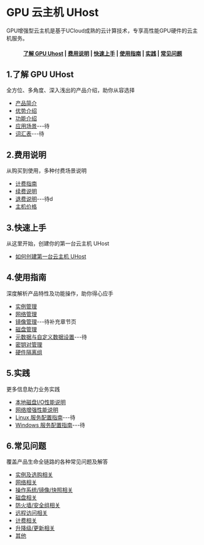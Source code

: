 # GPU 云主机 UHost

GPU增强型云主机是基于UCloud成熟的云计算技术，专享高性能GPU硬件的云主机服务。


#### <center>[了解 GPU Uhost](#_1了解-gpu-uhost)   |   [费用说明](#_2费用说明)   |   [快速上手](#_3快速上手)   |   [使用指南](#_4使用指南)   |   [实践](#_5实践)   |   [常见问题](#_6常见问题)</center>   


## 1.了解 GPU UHost

全方位、多角度、深入浅出的产品介绍，助你从容选择

* [产品简介](/uhost/introduction/concept)
* [优势介绍](/uhost/introduction/advantages)
* [功能介绍](/uhost/introduction/functions)
* [应用场景](相对链接)---待
* [词汇表](_glossary.md)---待

## 2.费用说明

从购买到使用，多种付费场景说明

* [计费指南](/uhost/buy/charge)
* [续费说明](/uhost/buy/renew)
* [退费说明](相对链接)---待d
* [主机价格](/uhost/price)

##  3.快速上手

从这里开始，创建你的第一台云主机 UHost

* [如何创建第一台云主机 UHost](/uhost/newuser/briefguide)

## 4.使用指南

深度解析产品特性及功能操作，助你得心应手
* [实例管理](/uhost/guide/common)
* [网络管理](/uhost/guide/network)
* [镜像管理](/uhost/guide/image)---待补充章节页
* [磁盘管理](/uhost/guide/disk)
* [元数据与自定义数据设置](/uhost/guide/testdata)---待
* [密钥对管理](/uhost/guide/keypair)
* [硬件隔离组](/uhost/guide/isolationgroup)

## 5.实践

更多信息助力业务实践

* [本地磁盘I/O性能说明](/uhost/testdata/io_uhost)
* [网络增强性能说明](/uhost/testdata/netenhanced)
* [Linux 服务配置指南](/uhost/public/linux)---待
* [Windows 服务配置指南](/uhost/windows_op/windows)---待

## 6.常见问题

覆盖产品生命全链路的各种常见问题及解答

* [实例及选购相关](相对链接)
* [网络相关](相对链接)
* [操作系统/镜像/快照相关](相对链接)
* [磁盘相关](相对链接)
* [防火墙/安全组相关](相对链接)
* [远程访问相关](相对链接)
* [计费相关](相对链接)
* [升降级/更新相关](相对链接)
* [其他]()

